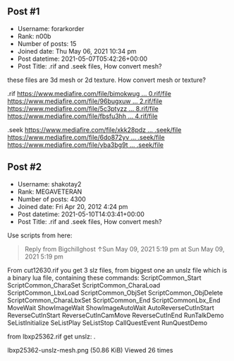 ## Post #1
- Username: forarkorder
- Rank: n00b
- Number of posts: 15
- Joined date: Thu May 06, 2021 10:34 pm
- Post datetime: 2021-05-07T05:42:26+00:00
- Post Title: .rif and .seek files, How convert mesh?

these files are 3d mesh or 2d texture.
How convert mesh or texture?

.rif
[https://www.mediafire.com/file/bimokwug ... 0.rif/file](https://www.mediafire.com/file/bimokwugsya3zap/cut12630.rif/file)
[https://www.mediafire.com/file/96bugxuw ... 2.rif/file](https://www.mediafire.com/file/96bugxuw49iel1v/lbxp25362.rif/file)
[https://www.mediafire.com/file/5c3ptyzz ... 8.rif/file](https://www.mediafire.com/file/5c3ptyzzenqxtx4/lbxw46108.rif/file)
[https://www.mediafire.com/file/fbsfu3hh ... 4.rif/file](https://www.mediafire.com/file/fbsfu3hhrd6ptm6/map06904.rif/file)

.seek
[https://www.mediafire.com/file/xkk28pdz ... .seek/file](https://www.mediafire.com/file/xkk28pdzadupolj/cut12820.seek/file)
[https://www.mediafire.com/file/6do872yv ... .seek/file](https://www.mediafire.com/file/6do872yv7x9uxg0/lbxs47033.seek/file)
[https://www.mediafire.com/file/yba3bg9t ... .seek/file](https://www.mediafire.com/file/yba3bg9tl33wnt6/wnd13012.seek/file)
## Post #2
- Username: shakotay2
- Rank: MEGAVETERAN
- Number of posts: 4300
- Joined date: Fri Apr 20, 2012 4:24 pm
- Post datetime: 2021-05-10T14:03:41+00:00
- Post Title: .rif and .seek files, How convert mesh?

Use scripts from here:

> Reply from Bigchillghost ↑Sun May 09, 2021 5:19 pm at Sun May 09, 2021 5:19 pm
>
> 

From cut12630.rif you get 3 slz files, from biggest one an unslz file which is a binary lua file, containing
these commands:
ScriptCommon_Start
ScriptCommon_CharaSet
ScriptCommon_CharaLoad
ScriptCommon_LbxLoad
ScriptCommon_ObjSet
ScriptCommon_ObjDelete
ScriptCommon_CharaLbxSet
ScriptCommon_End
ScriptCommonLbx_End
MoveWait
ShowImageWait
ShowImageAutoWait
AutoReverseCutInStart
ReverseCutInStart 
ReverseCutInCamMove
ReverseCutInEnd 
RunTalkDemo 
SeListInitialize
SeListPlay
SeListStop
CallQuestEvent
RunQuestDemo

from lbxp25362.rif get unslz:
.



lbxp25362-unslz-mesh.png (50.86 KiB) Viewed 26 times
